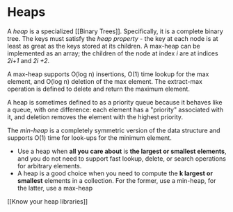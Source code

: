 # Heaps

A *heap* is a specialized [[Binary Trees]]. Specifically, it is a complete binary tree. The keys must satisfy the *heap property* - the key at each node is at least as great as the keys stored at its children. A max-heap can be implemented as an array; the children of the node at index *i* are at indices *2i+1* and *2i +2*.

A max-heap supports O(log n) insertions, O(1) time lookup for the max element, and O(log n) deletion of the max element. The extract-max operation is defined to delete and return the maximum element. 

A heap is sometimes defined to as a priority queue because it behaves like a queue, with one difference: each element has a "priority" associated with it, and deletion removes the element with the highest priority.

The *min-heap* is a completely symmetric version of the data structure and supports O(1) time for look-ups for the minimum element.

- Use a heap when **all you care about** is **the largest or smallest elements**, and you do not need to support fast lookup, delete, or search operations for arbitrary elements.
- A heap is a good choice when you need to compute the **k largest or smallest** elements in a collection. For the former, use a min-heap, for the latter, use a max-heap


[[Know your heap libraries]]

